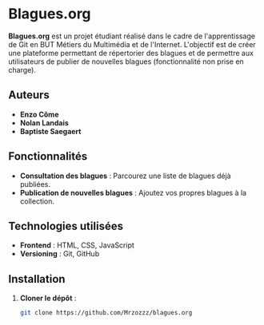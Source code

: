
# Blagues.org

**Blagues.org** est un projet étudiant réalisé dans le cadre de l'apprentissage de Git en BUT Métiers du Multimédia et de l'Internet. L'objectif est de créer une plateforme permettant de répertorier des blagues et de permettre aux utilisateurs de publier de nouvelles blagues (fonctionnalité non prise en charge).

## Auteurs

- **Enzo Côme**
- **Nolan Landais**
- **Baptiste Saegaert**

## Fonctionnalités

- **Consultation des blagues** : Parcourez une liste de blagues déjà publiées.
- **Publication de nouvelles blagues** : Ajoutez vos propres blagues à la collection.

## Technologies utilisées

- **Frontend** : HTML, CSS, JavaScript
- **Versioning** : Git, GitHub

## Installation

1. **Cloner le dépôt** :
   ```bash
   git clone https://github.com/Mrzozzz/blagues.org
   ```
